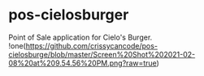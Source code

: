# pos-cielosburger
Point of Sale application for Cielo's Burger.
!one(https://github.com/crissycancode/pos-cielosburge/blob/master/Screen%20Shot%202021-02-08%20at%209.54.56%20PM.png?raw=true)
